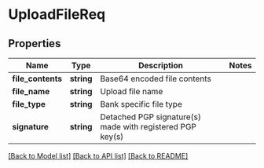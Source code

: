 # UploadFileReq

## Properties
Name | Type | Description | Notes
------------ | ------------- | ------------- | -------------
**file_contents** | **string** | Base64 encoded file contents | 
**file_name** | **string** | Upload file name | 
**file_type** | **string** | Bank specific file type | 
**signature** | **string** | Detached PGP signature(s) made with registered PGP key(s) | 

[[Back to Model list]](../README.md#documentation-for-models) [[Back to API list]](../README.md#documentation-for-api-endpoints) [[Back to README]](../README.md)


